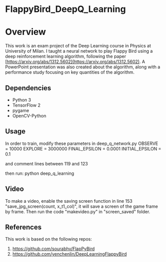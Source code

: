 # FlappyBird_DeepQ_Learning
# Overview
This work is an exam project of the Deep Learning course in Physics at University of Milan.
I taught a neural network to play Flappy Bird using a deep reinforcement learning algorithm, following the paper [https://arxiv.org/abs/1312.5602](https://arxiv.org/abs/1312.5602).
A PowerPoint presentation was also created about the algorithm, along with a performance study focusing on key quantities of the algorithm.

## Dependencies 
* Python 3
* TensorFlow 2
* pygame
* OpenCV-Python

## Usage
In order to train, modify these parameters in deep_q_network.py
OBSERVE = 10000
EXPLORE = 3000000
FINAL_EPSILON = 0.0001
INITIAL_EPSILON = 0.1

and comment lines between 119 and 123

then run:
python deep_q_learning

## Video
To make a video, enable the saving screen function in line 153 "save_jpg_screen(count, x_t1_col)", it will save a screen of the game frame by frame. Then run the code "makevideo.py" in "screen_saved" folder.

## References
This work is based on the following repos:

1. https://github.com/sourabhv/FlapPyBird
2. https://github.com/yenchenlin/DeepLearningFlappyBird

